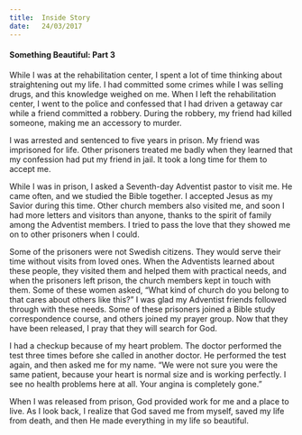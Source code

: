 ```yaml
---
title:  Inside Story
date:   24/03/2017
---
```


#### Something Beautiful: Part 3

While I was at the rehabilitation center, I spent a lot of time thinking about straightening out my life. I had committed some crimes while I was selling drugs, and this knowledge weighed on me. When I left the rehabilitation center, I went to the police and confessed that I had driven a getaway car while a friend committed a robbery. During the robbery, my friend had killed someone, making me an accessory to murder. 

I was arrested and sentenced to five years in prison. My friend was imprisoned for life. Other prisoners treated me badly when they learned that my confession had put my friend in jail. It took a long time for them to accept me.

While I was in prison, I asked a Seventh-day Adventist pastor to visit me. He came often, and we studied the Bible together. I accepted Jesus as my Savior during this time. Other church members also visited me, and soon I had more letters and visitors than anyone, thanks to the spirit of family among the Adventist members. I tried to pass the love that they showed me on to other prisoners when I could. 

Some of the prisoners were not Swedish citizens. They would serve their time without visits from loved ones. When the Adventists learned about these people, they visited them and helped them with practical needs, and when the prisoners left prison, the church members kept in touch with them. Some of these women asked, “What kind of church do you belong to that cares about others like this?” I was glad my Adventist friends followed through with these needs. Some of these prisoners joined a Bible study correspondence course, and others joined my prayer group. Now that they have been released, I pray that they will search for God. 

I had a checkup because of my heart problem. The doctor performed the test three times before she called in another doctor. He performed the test again, and then asked me for my name. “We were not sure you were the same patient, because your heart is normal size and is working perfectly. I see no health problems here at all. Your angina is completely gone.”

When I was released from prison, God provided work for me and a place to live. As I look back, I realize that God saved me from myself, saved my life from death, and then He made everything in my life so beautiful.